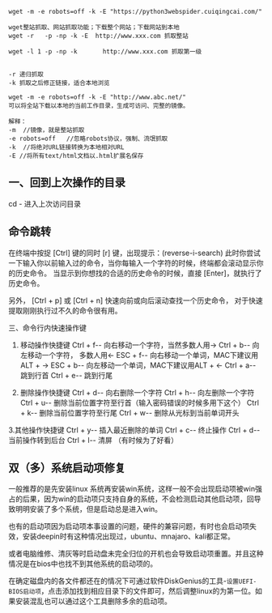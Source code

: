     wget -m -e robots=off -k -E "https://python3webspider.cuiqingcai.com/"

<!---->

    wget整站抓取、网站抓取功能；下载整个网站；下载网站到本地
    wget -r   -p -np -k -E  http://www.xxx.com 抓取整站

    wget -l 1 -p -np -k       http://www.xxx.com 抓取第一级


    -r 递归抓取
    -k 抓取之后修正链接，适合本地浏览

    wget -m -e robots=off -k -E "http://www.abc.net/"
    可以将全站下载以本地的当前工作目录，生成可访问、完整的镜像。

    解释：
    -m  //镜像，就是整站抓取
    -e robots=off   //忽略robots协议，强制、流氓抓取
    -k  //将绝对URL链接转换为本地相对URL
    -E //将所有text/html文档以.html扩展名保存

## 一、回到上次操作的目录

cd  -
进入上次访问目录

## 命令跳转

在终端中按捉 \[Ctrl] 键的同时 \[r] 键，出现提示：(reverse-i-search)
此时你尝试一下输入你以前输入过的命令，当你每输入一个字符的时候，终端都会滚动显示你的历史命令。
当显示到你想找的合适的历史命令的时候，直接 \[Enter]，就执行了历史命令。

另外， \[Ctrl + p] 或 \[Ctrl + n] 快速向前或向后滚动查找一个历史命令，
对于快速提取刚刚执行过不久的命令很有用。

三、命令行内快速操作键

1.  移动操作快捷键
    Ctrl + f-- 向右移动一个字符，当然多数人用→
    Ctrl + b-- 向左移动一个字符， 多数人用←
    ESC + f-- 向右移动一个单词，MAC下建议用ALT + →
    ESC + b-- 向左移动一个单词，MAC下建议用ALT + ←
    Ctrl + a-- 跳到行首
    Ctrl + e-- 跳到行尾

2.  删除操作快捷键
    Ctrl + d-- 向右删除一个字符
    Ctrl + h-- 向左删除一个字符
    Ctrl + u-- 删除当前位置字符至行首（输入密码错误的时候多用下这个）
    Ctrl + k-- 删除当前位置字符至行尾
    Ctrl + w-- 删除从光标到当前单词开头

3.其他操作快捷键
Ctrl + y-- 插入最近删除的单词
Ctrl + c-- 终止操作
Ctrl + d-- 当前操作转到后台
Ctrl + l-- 清屏 （有时候为了好看）

## 双（多）系统启动项修复

一般推荐的是先安装linux 系统再安装win系统，这样一般不会出现启动项被win强占的后果，因为win的启动项只支持自身的系统，不会检测启动其他启动项，回导致明明安装了多个系统，但是启动总是进入win。

也有的启动项因为启动项本事设置的问题，硬件的兼容问题，有时也会启动项失效，安装deepin时有这种情况出现过，ubuntu、mnajaro、kali都正常。

或者电脑维修、清灰等时启动盘未完全归位的开机也会导致启动项重置。并且这种情况是在bios中也找不到其他系统的启动项的。

在确定磁盘内的各文件都还在的情况下可通过软件DiskGenius的工具-`设置UEFI-BIOS启动项`，点击添加找到相应目录下的文件即可，然后调整linux的为第一位。如果安装混乱也可以通过这个工具删除多余的启动项。
